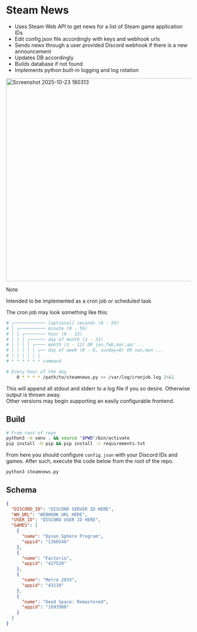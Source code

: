 # Steam News

- Uses Steam Web API to get news for a list of Steam game application IDs
- Edit config.json file accordingly with keys and webhook urls
- Sends news through a user provided Discord webhook if there is a new announcement
- Updates DB accordingly
- Builds database if not found
- Implements python built-in logging and log rotation

<img width="519" height="554" alt="Screenshot 2025-10-23 180313" src="https://github.com/user-attachments/assets/9682486e-643e-4235-b7e6-061b51fb8339" />

> [!NOTE]
> Intended to be implemented as a cron job or scheduled task

The cron job may look something like this:
```bash
# ┌──────────── [optional] seconds (0 - 59)
# | ┌────────── minute (0 - 59)
# | | ┌──────── hour (0 - 23)
# | | | ┌────── day of month (1 - 31)
# | | | | ┌──── month (1 - 12) OR jan,feb,mar,apr ...
# | | | | | ┌── day of week (0 - 6, sunday=0) OR sun,mon ...
# | | | | | |
# * * * * * * command

# Every hour of the day
    0 * * * * /path/to/steamnews.py >> /var/log/cronjob.log 2>&1
```
This will append all stdout and stderr to a log file if you so desire. Otherwise output is thrown away.  
Other versions may begin supporting an easily configurable frontend.

## Build

```bash
# From root of repo
python3 -m venv . && source "$PWD"/bin/activate
pip install -U pip && pip install -r requirements.txt
```
From here you should configure `config.json` with your Discord IDs and games. After such,
execute the code below from the root of the repo.

```bash
python3 steamnews.py
```
Schema
--------

```json
{
  "DISCORD_ID": "DISCORD SERVER ID HERE",
  "WH_URL": "WEBHOOK URL HERE",
  "USER_ID": "DISCORD USER ID HERE",
  "GAMES": [
    {
      "name": "Dyson Sphere Program",
      "appid": "1366540"
    },
    {
      "name": "Factorio",
      "appid": "427520"
    },
    {
      "name": "Metro 2033",
      "appid": "43110"
    },
    {
      "name": "Dead Space: Remastered",
      "appid": "1693980"
    }
  ]
}
```
